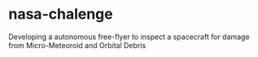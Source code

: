 # nasa-chalenge
Developing a autonomous free-flyer to inspect a spacecraft for damage from Micro-Meteoroid and Orbital Debris 
